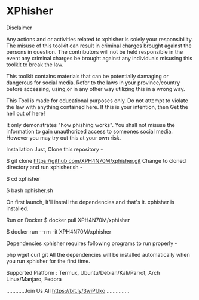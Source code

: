 # XPhisher



Disclaimer

Any actions and or activities related to xphisher is solely your responsibility. The misuse of this toolkit can result in criminal charges brought against the persons in question. The contributors will not be held responsible in the event any criminal charges be brought against any individuals misusing this toolkit to break the law.

This toolkit contains materials that can be potentially damaging or dangerous for social media. Refer to the laws in your province/country before accessing, using,or in any other way utilizing this in a wrong way.

This Tool is made for educational purposes only. Do not attempt to violate the law with anything contained here. If this is your intention, then Get the hell out of here!

It only demonstrates "how phishing works". You shall not misuse the information to gain unauthorized access to someones social media. However you may try out this at your own risk.

Installation
Just, Clone this repository -

$ git clone https://github.com/XPH4N70M/xphisher.git
Change to cloned directory and run xphisher.sh -

$ cd xphisher

$ bash xphisher.sh

On first launch, It'll install the dependencies and that's it. xphisher is installed.

Run on Docker
$ docker pull XPH4N70M/xphisher

$ docker run --rm -it XPH4N70M/xphisher

Dependencies
xphisher requires following programs to run properly -

php
wget
curl
git
All the dependencies will be installed automatically when you run xphisher for the first time.

Supported Platform : Termux, Ubuntu/Debian/Kali/Parrot, Arch Linux/Manjaro, Fedora

............Join Us All https://bit.ly/3wiPUko ...............

